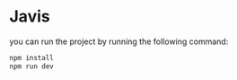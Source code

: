 # Javis

you can run the project by running the following command:

```bash
npm install
npm run dev
```
